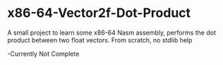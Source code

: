 # x86-64-Vector2f-Dot-Product
A small project to learn some x86-64 Nasm assembly, performs the dot product between two float vectors. From scratch, no stdlib help

-Currently Not Complete
